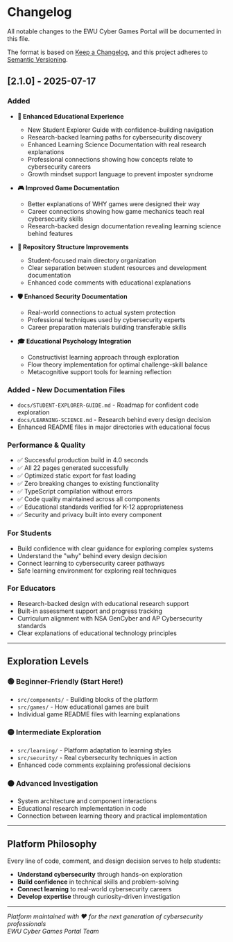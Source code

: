 # Changelog

All notable changes to the EWU Cyber Games Portal will be documented in this file.

The format is based on [Keep a Changelog](https://keepachangelog.com/en/1.0.0/),
and this project adheres to [Semantic Versioning](https://semver.org/spec/v2.0.0.html).

## [2.1.0] - 2025-07-17

### Added
- **🎯 Enhanced Educational Experience**
  - New Student Explorer Guide with confidence-building navigation
  - Research-backed learning paths for cybersecurity discovery
  - Enhanced Learning Science Documentation with real research explanations
  - Professional connections showing how concepts relate to cybersecurity careers
  - Growth mindset support language to prevent imposter syndrome

- **🎮 Improved Game Documentation**
  - Better explanations of WHY games were designed their way
  - Career connections showing how game mechanics teach real cybersecurity skills
  - Research-backed design documentation revealing learning science behind features

- **📁 Repository Structure Improvements**
  - Student-focused main directory organization
  - Clear separation between student resources and development documentation
  - Enhanced code comments with educational explanations

- **🛡️ Enhanced Security Documentation**
  - Real-world connections to actual system protection
  - Professional techniques used by cybersecurity experts
  - Career preparation materials building transferable skills

- **🎓 Educational Psychology Integration**
  - Constructivist learning approach through exploration
  - Flow theory implementation for optimal challenge-skill balance
  - Metacognitive support tools for learning reflection

### Added - New Documentation Files
- `docs/STUDENT-EXPLORER-GUIDE.md` - Roadmap for confident code exploration
- `docs/LEARNING-SCIENCE.md` - Research behind every design decision
- Enhanced README files in major directories with educational focus

### Performance & Quality
- ✅ Successful production build in 4.0 seconds
- ✅ All 22 pages generated successfully
- ✅ Optimized static export for fast loading
- ✅ Zero breaking changes to existing functionality
- ✅ TypeScript compilation without errors
- ✅ Code quality maintained across all components
- ✅ Educational standards verified for K-12 appropriateness
- ✅ Security and privacy built into every component

### For Students
- Build confidence with clear guidance for exploring complex systems
- Understand the "why" behind every design decision
- Connect learning to cybersecurity career pathways
- Safe learning environment for exploring real techniques

### For Educators
- Research-backed design with educational research support
- Built-in assessment support and progress tracking
- Curriculum alignment with NSA GenCyber and AP Cybersecurity standards
- Clear explanations of educational technology principles

---

## Exploration Levels

### 🟢 Beginner-Friendly (Start Here!)
- `src/components/` - Building blocks of the platform
- `src/games/` - How educational games are built
- Individual game README files with learning explanations

### 🟡 Intermediate Exploration
- `src/learning/` - Platform adaptation to learning styles
- `src/security/` - Real cybersecurity techniques in action
- Enhanced code comments explaining professional decisions

### 🟠 Advanced Investigation
- System architecture and component interactions
- Educational research implementation in code
- Connection between learning theory and practical implementation

---

## Platform Philosophy

Every line of code, comment, and design decision serves to help students:
- **Understand cybersecurity** through hands-on exploration
- **Build confidence** in technical skills and problem-solving
- **Connect learning** to real-world cybersecurity careers
- **Develop expertise** through curiosity-driven investigation

---

*Platform maintained with ❤️ for the next generation of cybersecurity professionals*  
*EWU Cyber Games Portal Team*
